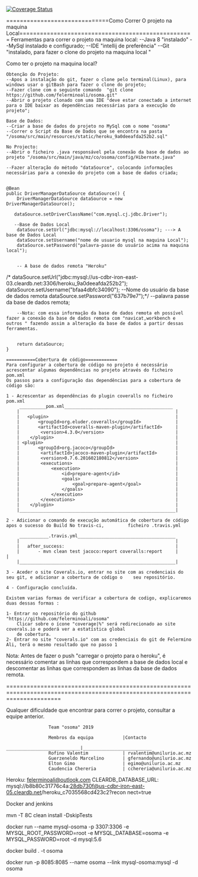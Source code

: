 [![Coverage Status](https://coveralls.io/repos/github/felerminoali/osoma/badge.svg)](https://coveralls.io/github/felerminoali/osoma)

==============================Como Correr O projeto na maquina Local===================================================
Ferramentas para correr o projeto na maquina local:
    --Java 8 "instalado"
    --MySql instalado e configurado;
    --IDE "intellij de preferência"
    --Git "instalado, para fazer o clone do projeto na maquina local "

Como ter o projeto na maquina local?

    Obtenção do Projeto:
    --Apos a instalação do git, fazer o clone pelo terminal(Linux), para windows usar o gitBash para fazer o clone do projeto;
    --Fazer clone com o seguinte comando  "git clone https://github.com/felerminoali/osoma.git"
    --Abrir o projeto clonado com uma IDE "deve estar conectado a internet para o IDE baixar as dependências necessárias para a execução do projeto";

    Base de Dados:
    --Criar a base de dados do projeto no MySql com o nome "osoma"
    --Correr o Script da Base de Dados que se encontra na pasta "/osoma/src/main/resources/static/heroku_9a0deeafda252b2.sql"

    No Projecto:
    --Abrir o ficheiro .java responsável pela conexão da base de dados ao projeto "/osoma/src/main/java/mz/co/osoma/config/Hibernate.java"

    --Fazer alteração do método "dataSource", colocando informações necessárias para a conexão do projeto com a base de dados criada;


    @Bean
    public DriverManagerDataSource dataSource() {
        DriverManagerDataSource dataSource = new DriverManagerDataSource();

       dataSource.setDriverClassName("com.mysql.cj.jdbc.Driver");

       --Base de Dados Local
        dataSource.setUrl("jdbc:mysql://localhost:3306/osoma"); ---> A base de Dados Local
        dataSource.setUsername("nome de usuario mysql na maquina Local");
        dataSource.setPassword("palavra-passe do usuário acima na maquina local");


        -- A base de dados remota "Heroku"
   /*     dataSource.setUrl("jdbc:mysql://us-cdbr-iron-east-03.cleardb.net:3306/heroku_9a0deeafda252b2");
        dataSource.setUsername("bfaa4dbfc34090"); --Nome do usuário da base de dados remota
        dataSource.setPassword("637b79e7");*/ --palavra passe da base de dados remota;

        --Nota: com essa informação da base de dados remota eh possível fazer a conexão da base de dados remota com "navicat,workbench e outros " fazendo assim a alteração da base de dados a partir dessas ferramentas. 


        return dataSource;
    }

    ===========Cobertura de código============
    Para configurar a cobertura de código no projeto é necessário acrescentar algumas dependências no projeto através do ficheiro pom.xml
    Os passos para a configuração das dependências para a cobertura de código são:
    
    1 - Acrescentar as dependências do plugin coveralls no ficheiro pom.xml
         __________pom.xml_________________________________________
        |                                                           |
        |   <plugin>                                                |
        |       <groupId>org.eluder.coveralls</groupId>             |
        |       <artifactId>coveralls-maven-plugin</artifactId>     |
        |        <version>4.3.0</version>                           |
        |    </plugin>                                              |
        | <plugin>                                                  |
        |       <groupId>org.jacoco</groupId>                       |
        |        <artifactId>jacoco-maven-plugin</artifactId>       |
        |        <version>0.7.6.201602180812</version>              |
        |        <executions>                                       |
        |            <execution>                                    |
        |                <id>prepare-agent</id>                     |
        |                <goals>                                    |
        |                    <goal>prepare-agent</goal>             |
        |                </goals>                                   |
        |            </execution>                                   |
        |        </executions>                                      |
        |    </plugin>                                              |
        |___________________________________________________________|

    2 - Adicionar o comando de execução automática de cobertura de código apos o sucesso do Build No travis-ci,         ficheiro .travis.yml

         ___________.travis.yml_____________________________________
        |                                                           |
        |   after_success:                                          |
        |       - mvn clean test jacoco:report coveralls:report     |                                       |
        |___________________________________________________________|

    3 - Aceder o site Coverals.io, entrar no site com as credenciais do seu git, e adicionar a cobertura de código o    seu repositório.
    
    4 - Configuração concluída.

    Existem varias formas de verificar a cobertura de codigo, explicaremos duas dessas formas :
    
    1- Entrar no repositório do github "https://github.com/felerminoali/osoma"
        Clicar sobre o ícone "coverage|%" será redirecionado ao site coverals.io e poderá ver a estatística global
        de cobertura.
    2- Entrar no site "coverals.io" com as credenciais do git de Felermino Ali, terá o mesmo resultado que no passo 1
   
        
Nota: Antes de fazer o push "carregar o projeto para o heroku", é necessário comentar as linhas que correspondem a base de dados local e descomentar as linhas que correspondem as linhas da base de dados remota.

============================================================================================================================

Qualquer dificuldade que encontrar para correr o projeto, consultar a equipe anterior.

                    Team "osoma" 2019
                    
                    Membros da equipa           |Contacto
                    ____________________________|__________________________
                    Rofino Valentim             | rvalentim@unilurio.ac.mz
                    Guerzeneldo Marcelino       | gfernando@unilurio.ac.mz
                    Elton Gimo                  | egimo@unilurio.ac.mz
                    Caudencia Chereria          | cchereria@unilurio.ac.mz
                    
                    
 Heroku: felerminoali@outlook.com
 CLEARDB_DATABASE_URL: mysql://b8b80c31776c4a:28db730f@us-cdbr-iron-east-05.cleardb.net/heroku_c7035568cd423c2?recon
 nect=true


Docker and jenkins

mvn -T 8C clean install -DskipTests

docker run --name mysql-osoma -p 3307:3306 -e MYSQL_ROOT_PASSWORD=root -e MYSQL_DATABASE=osoma -e MYSQL_PASSWORD=root -d mysql:5.6

docker build . -t osoma

docker run -p 8085:8085 --name osoma --link mysql-osoma:mysql -d osoma
